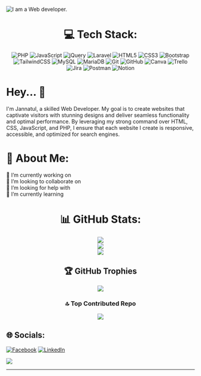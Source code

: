 ![I am a Web developer.](https://media.licdn.com/dms/image/v2/D5616AQH8tNUGgbiQNg/profile-displaybackgroundimage-shrink_350_1400/profile-displaybackgroundimage-shrink_350_1400/0/1709823781253?e=1737590400&v=beta&t=KHj17VioIb4_OxOZxMLyPhFQNes_9eeLIDspgmyGE8Q)

<div  align="center">
  
# 💻 Tech Stack:
![PHP](https://img.shields.io/badge/php-%23777BB4.svg?style=for-the-badge&logo=php&logoColor=white) ![JavaScript](https://img.shields.io/badge/javascript-%23323330.svg?style=for-the-badge&logo=javascript&logoColor=%23F7DF1E) ![jQuery](https://img.shields.io/badge/jquery-%230769AD.svg?style=for-the-badge&logo=jquery&logoColor=white) ![Laravel](https://img.shields.io/badge/laravel-%23FF2D20.svg?style=for-the-badge&logo=laravel&logoColor=white) ![HTML5](https://img.shields.io/badge/html5-%23E34F26.svg?style=for-the-badge&logo=html5&logoColor=white) ![CSS3](https://img.shields.io/badge/css3-%231572B6.svg?style=for-the-badge&logo=css3&logoColor=white) ![Bootstrap](https://img.shields.io/badge/bootstrap-%238511FA.svg?style=for-the-badge&logo=bootstrap&logoColor=white) ![TailwindCSS](https://img.shields.io/badge/tailwindcss-%2338B2AC.svg?style=for-the-badge&logo=tailwind-css&logoColor=white) ![MySQL](https://img.shields.io/badge/mysql-4479A1.svg?style=for-the-badge&logo=mysql&logoColor=white) ![MariaDB](https://img.shields.io/badge/MariaDB-003545?style=for-the-badge&logo=mariadb&logoColor=white) ![Git](https://img.shields.io/badge/git-%23F05033.svg?style=for-the-badge&logo=git&logoColor=white) ![GitHub](https://img.shields.io/badge/github-%23121011.svg?style=for-the-badge&logo=github&logoColor=white) ![Canva](https://img.shields.io/badge/Canva-%2300C4CC.svg?style=for-the-badge&logo=Canva&logoColor=white) ![Trello](https://img.shields.io/badge/Trello-%23026AA7.svg?style=for-the-badge&logo=Trello&logoColor=white) ![Jira](https://img.shields.io/badge/jira-%230A0FFF.svg?style=for-the-badge&logo=jira&logoColor=white) ![Postman](https://img.shields.io/badge/Postman-FF6C37?style=for-the-badge&logo=postman&logoColor=white) ![Notion](https://img.shields.io/badge/Notion-%23000000.svg?style=for-the-badge&logo=notion&logoColor=white)

</div>

# Hey... 👋
I'm Jannatul, a skilled Web Developer. My goal is to create websites that captivate visitors with stunning designs and deliver seamless functionality and optimal performance. By leveraging my strong command over HTML, CSS, JavaScript, and PHP, I ensure that each website I create is responsive, accessible, and optimized for search engines.
# 💫 About Me:
🔭 I’m currently working on <br>👯 I’m looking to collaborate on<br>🤝 I’m looking for help with<br>🌱 I’m currently learning<br>

<div  align="center">

# 📊 GitHub Stats:
![](https://github-readme-stats.vercel.app/api?username=Jannatul-Faria&theme=github_dark_dimmed&hide_border=false&include_all_commits=false&count_private=false)<br/>
![](https://github-readme-streak-stats.herokuapp.com/?user=Jannatul-Faria&theme=github_dark_dimmed&hide_border=false)<br/>
![](https://github-readme-stats.vercel.app/api/top-langs/?username=Jannatul-Faria&theme=github_dark_dimmed&hide_border=false&include_all_commits=false&count_private=false&layout=compact)


## 🏆 GitHub Trophies
![](https://github-profile-trophy.vercel.app/?username=Jannatul-Faria&theme=github_dark_dimmed&no-frame=true&no-bg=true&margin-w=4)

### 🔝 Top Contributed Repo
![](https://github-contributor-stats.vercel.app/api?username=Jannatul-Faria&limit=5&theme=github_dark_dimmed&combine_all_yearly_contributions=true)

</div>

## 🌐 Socials:
[![Facebook](https://img.shields.io/badge/Facebook-%231877F2.svg?logo=Facebook&logoColor=white)](https://facebook.com/jannatulfaria78) [![LinkedIn](https://img.shields.io/badge/LinkedIn-%230077B5.svg?logo=linkedin&logoColor=white)](https://linkedin.com/in/jannatul-faria/) 

[![](https://visitcount.itsvg.in/api?id=Jannatul-Faria&icon=0&color=0)](https://visitcount.itsvg.in)

---
<!-- Proudly created with GPRM ( https://gprm.itsvg.in ) -->
<!-- Proudly created with GPRM ( https://gprm.itsvg.in ) -->
